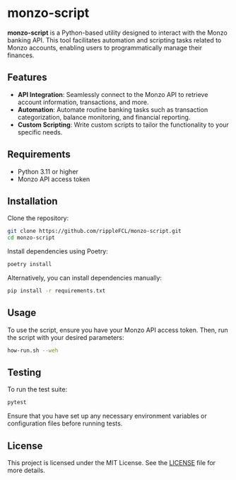 # monzo-script

**monzo-script** is a Python-based utility designed to interact with the Monzo banking API. This tool facilitates automation and scripting tasks related to Monzo accounts, enabling users to programmatically manage their finances.

## Features

- **API Integration**: Seamlessly connect to the Monzo API to retrieve account information, transactions, and more.
- **Automation**: Automate routine banking tasks such as transaction categorization, balance monitoring, and financial reporting.
- **Custom Scripting**: Write custom scripts to tailor the functionality to your specific needs.

## Requirements

- Python 3.11 or higher
- Monzo API access token

## Installation

Clone the repository:

```bash
git clone https://github.com/rippleFCL/monzo-script.git
cd monzo-script
```

Install dependencies using Poetry:

```bash
poetry install
```

Alternatively, you can install dependencies manually:

```bash
pip install -r requirements.txt
```

## Usage

To use the script, ensure you have your Monzo API access token. Then, run the script with your desired parameters:

```bash
how-run.sh --weh
```


## Testing

To run the test suite:

```bash
pytest
```

Ensure that you have set up any necessary environment variables or configuration files before running tests.

## License

This project is licensed under the MIT License. See the [LICENSE](LICENSE) file for more details.
